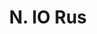 ---
title: "N. IO Rus"
permalink: "/edition/plant010/"
plant-name: "N. IO Rus"
plant-number: "010"
plant-xml: "/assets/xml/plant010.xml"
plant-img1: "/assets/img/plant010_verso.jpg"
plant-img2: "/assets/img/plant010.jpg"
plant-title: "N. IO Rus"
plant-wfo-link: "http://www.worldfloraonline.org/taxon/wfo-0000402784"
plant-kew-link: ""
plant-taxon-content: "Rhus Coriaria L."
layout: single-xml
---